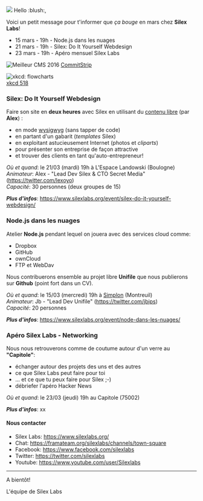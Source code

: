 <img id="logo" src="https://raw.githubusercontent.com/silexlabs/com/master/img/logo-sl-217x50.png" />  
Hello :blush:,

Voici un petit message pour t'informer que _ça bouge_ en mars chez __Silex Labs__!  

- 15 mars - 19h - Node.js dans les nuages
- 21 mars - 19h - Silex: Do It Yourself Webdesign
- 23 mars - 19h - Apéro mensuel Silex Labs

![Meilleur CMS 2016](https://raw.githubusercontent.com/silexlabs/com/master/img/commitstrip-cms-2016-2x2.jpg)
[CommitStrip](http://www.commitstrip.com/fr/2016/06/28/best-cms-2016/)

![xkcd: flowcharts](https://imgs.xkcd.com/comics/flow_charts.png)  
[xkcd 518](https://xkcd.com/518/)

### Silex: Do It Yourself Webdesign

Faire son site en **deux heures** avec Silex en utilisant du [contenu libre](https://fr.wikipedia.org/wiki/Licence_Creative_Commons) (par __Alex__) :
 - en mode [wysigwyg](https://fr.wikipedia.org/wiki/What_you_see_is_what_you_get) (sans tapper de code)
 - en partant d'un gabarit (_templates_ Silex)
 - en exploitant astucieusement Internet (photos et _cliparts_)
 - pour présenter son entreprise de façon attractive
 - et trouver des clients en tant qu'auto-entrepreneur!

_Où et quand_: le 21/03 (mardi) 19h à L'Espace Landowski (Boulogne)  
_Animateur_: Alex - "Lead Dev Silex & CTO Secret Media" (https://twitter.com/lexoyo)  
_Capacité_: 30 personnes (deux groupes de 15)

**_Plus d'infos_**: https://www.silexlabs.org/event/silex-do-it-yourself-webdesign/

### Node.js dans les nuages

Atelier __Node.js__ pendant lequel on jouera avec des services cloud comme:
 - Dropbox
 - GitHub
 - ownCloud
 - FTP et WebDav
 
Nous contribuerons ensemble au projet libre **Unifile** que nous publierons sur **Github** (point fort dans un CV).

_Où et quand_: le 15/03 (mercredi) 19h à [Simplon](http://simplon.co/) (Montreuil)  
_Animateur_: Jb - "Lead Dev Unifile" (https://twitter.com/jbips)  
_Capacité_: 20 personnes  

**_Plus d'infos_**: https://www.silexlabs.org/event/node-dans-les-nuages/

### Apéro Silex Labs - Networking

Nous nous retrouverons comme de coutume autour d'un verre au __"Capitole"__:
 - échanger autour des projets des uns et des autres
 - ce que Silex Labs peut faire pour toi
 - ... et ce que tu peux faire pour Silex ;-)
 - débriefer l'apéro Hacker News

_Où et quand_: le 23/03 (jeudi) 19h au Capitole (75002)  

**_Plus d'infos_**: xx

#### Nous contacter

 - Silex Labs: https://www.silexlabs.org/
 - Chat: https://framateam.org/silexlabs/channels/town-square
 - Facebook: https://www.facebook.com/silexlabs
 - Twitter: https://twitter.com/silexlabs
 - Youtube: https://www.youtube.com/user/Silexlabs
 
---

A bientôt!

L'équipe de Silex Labs
